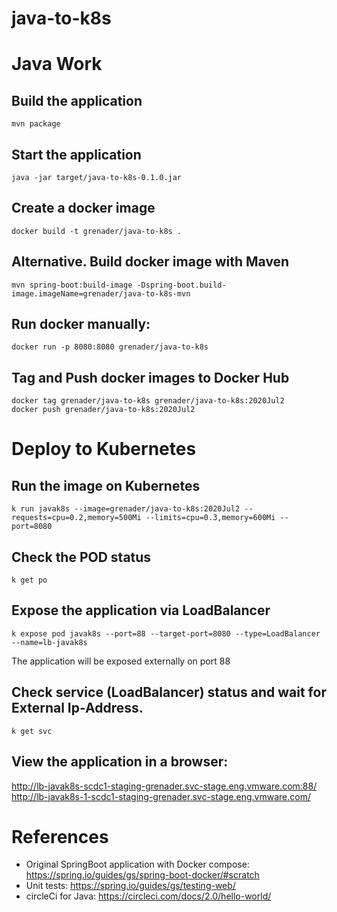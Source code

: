# java-to-k8s

# Java Work

## Build the application
```
mvn package
```

## Start the application
```
java -jar target/java-to-k8s-0.1.0.jar
```

## Create a docker image
```
docker build -t grenader/java-to-k8s .
```

## Alternative. Build docker image with Maven
```
mvn spring-boot:build-image -Dspring-boot.build-image.imageName=grenader/java-to-k8s-mvn
```

## Run docker manually:
```
docker run -p 8080:8080 grenader/java-to-k8s
```

## Tag and Push docker images to Docker Hub 
```
docker tag grenader/java-to-k8s grenader/java-to-k8s:2020Jul2
docker push grenader/java-to-k8s:2020Jul2
```

# Deploy to Kubernetes 

## Run the image on Kubernetes
```
k run javak8s --image=grenader/java-to-k8s:2020Jul2 --requests=cpu=0.2,memory=500Mi --limits=cpu=0.3,memory=600Mi --port=8080
```

## Check the POD status
```
k get po
```

## Expose the application via LoadBalancer
```
k expose pod javak8s --port=88 --target-port=8080 --type=LoadBalancer --name=lb-javak8s
```
The application will be exposed externally on port 88

## Check service (LoadBalancer) status and wait for External Ip-Address. 
```
k get svc
```

## View the application in a browser:
http://lb-javak8s-scdc1-staging-grenader.svc-stage.eng.vmware.com:88/
http://lb-javak8s-1-scdc1-staging-grenader.svc-stage.eng.vmware.com/

# References

- Original SpringBoot application with Docker compose: https://spring.io/guides/gs/spring-boot-docker/#scratch
- Unit tests: https://spring.io/guides/gs/testing-web/
- circleCi for Java: https://circleci.com/docs/2.0/hello-world/







